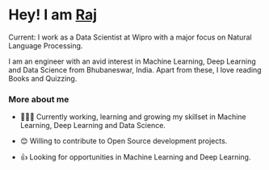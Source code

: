 <!--<img src="https://github.com/rajdas2001/rajdas2001/blob/master/banner.png">-->

<h1>Hey! I am <a href="https://rajdas2001.github.io/rajdas/">Raj</a> </h1>

<p align = "center">

</p>
<p>Current: I work as a Data Scientist at Wipro with a major focus on Natural Language Processing.
   <p>I am an engineer with an avid interest in Machine Learning, Deep Learning and Data Science from Bhubaneswar, India. Apart from these, I love reading Books and Quizzing. <p>
   
   
   <h3>More about me</h3>
   
 
   
- 👨🏽‍💻 Currently working, learning and growing my skillset in Machine Learning, Deep Learning and Data Science.
- 😊 Willing to contribute to Open Source development projects.
- 👍 Looking for opportunities in Machine Learning and Deep Learning.


   <p></p>

<!--
<p align = "center">
<img src="https://github.com/rajdas2001/rajdas2001/blob/master/ws.gif">
</p>
--> 
   



<!--
**rajdas2001/rajdas2001** is a ✨ _special_ ✨ repository because its `README.md` (this file) appears on your GitHub profile.

Here are some ideas to get you started:

- 🔭 I’m currently working on ...
- 🌱 I’m currently learning ...
- 👯 I’m looking to collaborate on ...
- 🤔 I’m looking for help with ...
- 💬 Ask me about ...
- 📫 How to reach me: ...
- 😄 Pronouns: ...
- ⚡ Fun fact: ...
-->
